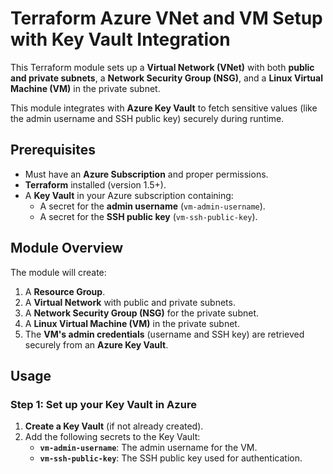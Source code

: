 # Terraform Azure VNet and VM Setup with Key Vault Integration

This Terraform module sets up a **Virtual Network (VNet)** with both **public and private subnets**, a **Network Security Group (NSG)**, and a **Linux Virtual Machine (VM)** in the private subnet. 

This module integrates with **Azure Key Vault** to fetch sensitive values (like the admin username and SSH public key) securely during runtime.

## Prerequisites

- Must have an **Azure Subscription** and proper permissions.
- **Terraform** installed (version 1.5+).
- A **Key Vault** in your Azure subscription containing:
  - A secret for the **admin username** (`vm-admin-username`).
  - A secret for the **SSH public key** (`vm-ssh-public-key`).

## Module Overview

The module will create:
1. A **Resource Group**.
2. A **Virtual Network** with public and private subnets.
3. A **Network Security Group (NSG)** for the private subnet.
4. A **Linux Virtual Machine (VM)** in the private subnet.
5. The **VM's admin credentials** (username and SSH key) are retrieved securely from an **Azure Key Vault**.

## Usage

### Step 1: Set up your Key Vault in Azure

1. **Create a Key Vault** (if not already created).
2. Add the following secrets to the Key Vault:
   - **`vm-admin-username`**: The admin username for the VM.
   - **`vm-ssh-public-key`**: The SSH public key used for authentication.
